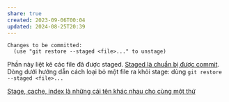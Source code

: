 ```yaml
---
share: true
created: 2023-09-06T00:04
updated: 2024-08-25T20:39
---
```

```
Changes to be committed:
  (use "git restore --staged <file>..." to unstage)
```

Phần này liệt kê các file đã được staged. [Staged là chuẩn bị được commit](Staged%20l%C3%A0%20chu%E1%BA%A9n%20b%E1%BB%8B%20%C4%91%C6%B0%E1%BB%A3c%20commit.md). Dòng dưới hướng dẫn cách loại bỏ một file ra khỏi stage: dùng `git restore --staged <file>...`

[Stage, cache, index là những cái tên khác nhau cho cùng một thứ](./Stage,%20index,%20cache/Stage,%20cache,%20index%20l%C3%A0%20nh%E1%BB%AFng%20c%C3%A1i%20t%C3%AAn%20kh%C3%A1c%20nhau%20cho%20c%C3%B9ng%20m%E1%BB%99t%20th%E1%BB%A9.md)
